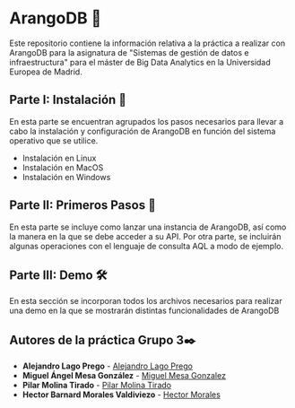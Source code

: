 # ArangoDB 🥑
Este repositorio contiene la información relativa a la práctica a realizar con ArangoDB para la asignatura de "Sistemas de gestión de datos e infraestructura" para el máster de Big Data Analytics en la Universidad Europea de Madrid.

## Parte I: Instalación 🔧
En esta parte se encuentran agrupados los pasos necesarios para llevar a cabo la instalación y configuración de ArangoDB en función del sistema operativo que se utilice.
  - Instalación en Linux 
  - Instalación en MacOS
  - Instalación en Windows
  
## Parte II: Primeros Pasos 🚀
En esta parte se incluye como lanzar una instancia de ArangoDB, así como la manera en la que se debe acceder a su API. Por otra parte, se incluirán algunas operaciones con el lenguaje de consulta AQL a modo de ejemplo.

## Parte III: Demo 🛠️
En esta sección se incorporan todos los archivos necesarios para realizar una demo en la que se mostrarán distintas funcionalidades de ArangoDB

## Autores de la práctica Grupo 3✒️
* **Alejandro Lago Prego** - [Alejandro Lago Prego](https://github.com/elKobe)
* **Miguel Ángel Mesa González** - [Miguel Mesa Gonzalez](https://github.com/MiguelMesaGlez)
* **Pilar Molina Tirado** - [Pilar Molina Tirado](https://github.com/piilimolina)
* **Hector Barnard  Morales Valdiviezo** - [Hector Morales](https://github.com/21819966)
